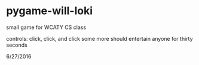 # pygame-will-loki
small game for WCATY CS class

controls: click, click, and click some more
should entertain anyone for thirty seconds

6/27/2016
